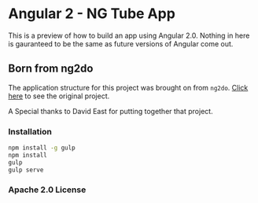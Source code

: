 # Angular 2 - NG Tube App

This is a preview of how to build an app using Angular 2.0. Nothing in here is gauranteed to be the same as future versions of Angular come out.

## Born from ng2do

The application structure for this project was brought on from `ng2do`. [Click here](https://github.com/davideast/ng2do) to see the original project.

A Special thanks to David East for putting together that project.

### Installation

```bash
npm install -g gulp
npm install
gulp
gulp serve
```

### Apache 2.0 License
